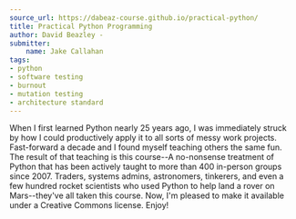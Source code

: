 ```yaml
---
source_url: https://dabeaz-course.github.io/practical-python/
title: Practical Python Programming
author: David Beazley -
submitter:
    name: Jake Callahan
tags:
- python
- software testing
- burnout
- mutation testing
- architecture standard
---
```


When I first learned Python nearly 25 years ago, I was immediately struck by how I could productively apply it to all sorts of messy work projects. Fast-forward a decade and I found myself teaching others the same fun. The result of that teaching is this course--A no-nonsense treatment of Python that has been actively taught to more than 400 in-person groups since 2007. Traders, systems admins, astronomers, tinkerers, and even a few hundred rocket scientists who used Python to help land a rover on Mars--they've all taken this course. Now, I'm pleased to make it available under a Creative Commons license. Enjoy! 
